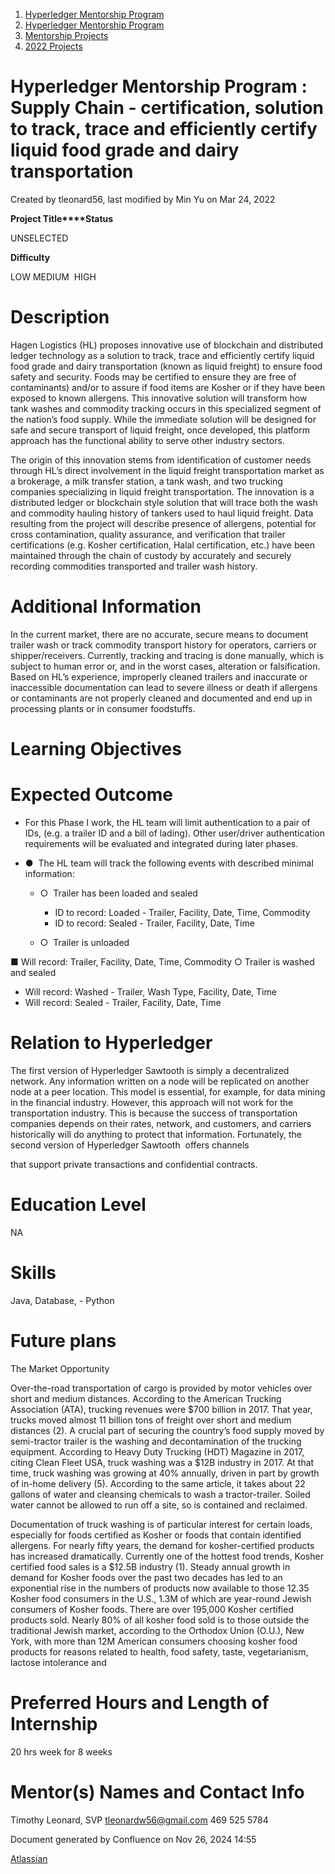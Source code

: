 1. [Hyperledger Mentorship Program](index.html)
2. [Hyperledger Mentorship Program](Hyperledger-Mentorship-Program_21954571.html)
3. [Mentorship Projects](Mentorship-Projects_21954604.html)
4. [2022 Projects](2022-Projects_21954800.html)

# Hyperledger Mentorship Program : Supply Chain - certification, solution to track, trace and efficiently certify liquid food grade and dairy transportation

Created by tleonard56, last modified by Min Yu on Mar 24, 2022

**Project Title****Status**

UNSELECTED

**Difficulty**

LOW MEDIUM  HIGH

# Description

Hagen Logistics (HL) proposes innovative use of blockchain and distributed ledger technology as a solution to track, trace and efficiently certify liquid food grade and dairy transportation (known as liquid freight) to ensure food safety and security. Foods may be certified to ensure they are free of contaminants) and/or to assure if food items are Kosher or if they have been exposed to known allergens. This innovative solution will transform how tank washes and commodity tracking occurs in this specialized segment of the nation’s food supply. While the immediate solution will be designed for safe and secure transport of liquid freight, once developed, this platform approach has the functional ability to serve other industry sectors.

The origin of this innovation stems from identification of customer needs through HL’s direct involvement in the liquid freight transportation market as a brokerage, a milk transfer station, a tank wash, and two trucking companies specializing in liquid freight transportation. The innovation is a distributed ledger or blockchain style solution that will trace both the wash and commodity hauling history of tankers used to haul liquid freight. Data resulting from the project will describe presence of allergens, potential for cross contamination, quality assurance, and verification that trailer certifications (e.g. Kosher certification, Halal certification, etc.) have been maintained through the chain of custody by accurately and securely recording commodities transported and trailer wash history.

# Additional Information

In the current market, there are no accurate, secure means to document trailer wash or track commodity transport history for operators, carriers or shipper/receivers. Currently, tracking and tracing is done manually, which is subject to human error or, and in the worst cases, alteration or falsification. Based on HL’s experience, improperly cleaned trailers and inaccurate or inaccessible documentation can lead to severe illness or death if allergens or contaminants are not properly cleaned and documented and end up in processing plants or in consumer foodstuffs.

# Learning Objectives

# Expected Outcome

- For this Phase I work, the HL team will limit authentication to a pair of IDs, (e.g. a trailer ID and a bill of lading). Other user/driver authentication requirements will be evaluated and integrated during later phases.
- ●  The HL team will track the following events with described minimal information:
  
  - ○  Trailer has been loaded and sealed
    
    - ID to record: Loaded - Trailer, Facility, Date, Time, Commodity
    - ID to record: Sealed - Trailer, Facility, Date, Time
  - ○  Trailer is unloaded

■ Will record: Trailer, Facility, Date, Time, Commodity ○ Trailer is washed and sealed

- Will record: Washed - Trailer, Wash Type, Facility, Date, Time
- Will record: Sealed - Trailer, Facility, Date, Time

# Relation to Hyperledger

The first version of Hyperledger Sawtooth is simply a decentralized network. Any information written on a node will be replicated on another node at a peer location. This model is essential, for example, for data mining in the financial industry. However, this approach will not work for the transportation industry. This is because the success of transportation companies depends on their rates, network, and customers, and carriers historically will do anything to protect that information. Fortunately, the second version of Hyperledger Sawtooth  offers channels

that support private transactions and confidential contracts.

# Education Level

NA

# Skills

Java, Database, - Python

# Future plans

The Market Opportunity

Over-the-road transportation of cargo is provided by motor vehicles over short and medium distances. According to the American Trucking Association (ATA), trucking revenues were $700 billion in 2017. That year, trucks moved almost 11 billion tons of freight over short and medium distances (2). A crucial part of securing the country’s food supply moved by semi-tractor trailer is the washing and decontamination of the trucking equipment. According to Heavy Duty Trucking (HDT) Magazine in 2017, citing Clean Fleet USA, truck washing was a $12B industry in 2017. At that time, truck washing was growing at 40% annually, driven in part by growth of in-home delivery (5). According to the same article, it takes about 22 gallons of water and cleansing chemicals to wash a tractor-trailer. Soiled water cannot be allowed to run off a site, so is contained and reclaimed.

Documentation of truck washing is of particular interest for certain loads, especially for foods certified as Kosher or foods that contain identified allergens. For nearly fifty years, the demand for kosher-certified products has increased dramatically. Currently one of the hottest food trends, Kosher certified food sales is a $12.5B industry (1). Steady annual growth in demand for Kosher foods over the past two decades has led to an exponential rise in the numbers of products now available to those 12.35 Kosher food consumers in the U.S., 1.3M of which are year-round Jewish consumers of Kosher foods. There are over 195,000 Kosher certified products sold. Nearly 80% of all kosher food sold is to those outside the traditional Jewish market, according to the Orthodox Union (O.U.), New York, with more than 12M American consumers choosing kosher food products for reasons related to health, food safety, taste, vegetarianism, lactose intolerance and

# Preferred Hours and Length of Internship

20 hrs week for 8 weeks

# Mentor(s) Names and Contact Info

Timothy Leonard, SVP [tleonardw56@gmail.com](mailto:tleonardw56@gmail.com) 469 525 5784

Document generated by Confluence on Nov 26, 2024 14:55

[Atlassian](http://www.atlassian.com/)
